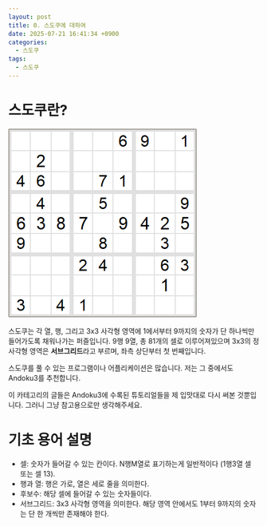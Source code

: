 ```yaml
---
layout: post
title: 0. 스도쿠에 대하여
date: 2025-07-21 16:41:34 +0900
categories:
  - 스도쿠
tags:
  - 스도쿠
---
```

# 스도쿠란?

![](assets/img/스도쿠/sudoku_20250721_224623.png)

스도쿠는 각 열, 행, 그리고 3x3 사각형 영역에 1에서부터 9까지의 숫자가 단 하나씩만 들어가도록 채워나가는 퍼즐입니다. 9행 9열, 총 81개의 셀로 이루어져있으며 3x3의 정사각형 영역은 **서브그리드**라고 부르며, 좌측 상단부터 첫 번째입니다. 

스도쿠를 풀 수 있는 프로그램이나 어플리케이션은 많습니다. 저는 그 중에서도 Andoku3를 추천합니다. 

이 카테고리의 글들은 Andoku3에 수록된 튜토리얼들을 제 입맛대로 다시 써본 것뿐입니다. 그러니 그냥 참고용으로만 생각해주세요.

# 기초 용어 설명

- 셀: 숫자가 들어갈 수 있는 칸이다. N행M열로 표기하는게 일반적이다 (1행3열 셀 또는 셀 13).
- 행과 열: 행은 가로, 열은 세로 줄을 의미한다.
- 후보수: 해당 셀에 들어갈 수 있는 숫자들이다. 
- 서브그리드: 3x3 사각형 영역을 의미한다. 해당 영역 안에서도 1부터 9까지의 숫자는 단 한 개씩만 존재해야 한다.